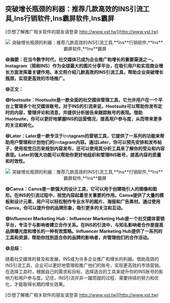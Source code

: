 ## **突破增长瓶颈的利器：推荐几款高效的INS引流工具,**Ins**行销软件,**Ins**霸屏软件,**Ins**霸屏**

[😍想了解推广相关软件的朋友请登录 http://www.vst.tw](http://www.vst.tw)

 <center><img src="https://vst.tw/MP4/tuiguang/png/6.png" alt="突破增长瓶颈的利器：推荐几款高效的INS引流工具,**Ins**行销软件,**Ins**霸屏软件,**Ins**霸屏"></center>

**😄摘要：在当今数字时代，社交媒体已成为企业推广和增长的重要渠道之一。**Ins**tagram（简称INS）作为全球最大的图片分享平台，在吸引用户和实现商业增长方面发挥着关键作用。本文将介绍几款高效的INS引流工具，帮助企业突破增长瓶颈，实现更高效的市场推广。**

**😄正文：**

**😄Hootsuite：Hootsuite是一款全面的社交媒体管理工具，它允许用户在一个平台上管理多个社交媒体账号。对于INS的引流来说，Hootsuite可以帮助你发布定时的内容，管理评论和消息，并提供分析报告来跟踪账号的表现。借助Hootsuite，你可以更好地掌握INS的运营情况，提高用户参与度，从而带来更多的关注和转化。**

**😄Later：Later是一款专注于**Ins**tagram的营销工具，它提供了一系列的功能来帮助用户管理和计划他们的**Ins**tagram内容。通过Later，你可以预先安排和发布帖子，使用视觉日历来规划内容发布，还可以使用其分析工具来了解你的受众和内容表现。Later的强大功能可以帮助你更好地组织和管理INS账号，提高内容的质量和时效性。**

 <center><img src="https://vst.tw/MP4/tuiguang/png/1.png" alt="突破增长瓶颈的利器：推荐几款高效的INS引流工具,**Ins**行销软件,**Ins**霸屏软件,**Ins**霸屏"></center>

**😄Canva：Canva是一款强大的设计工具，它可以用于创建吸引人的图像和图形。在INS的引流过程中，视觉内容起着至关重要的作用。Canva提供了大量的模板和设计元素，用户可以轻松制作专业水平的图片、海报和广告素材。通过使用Canva，你可以提升你的品牌形象，吸引更多的关注和互动。**

**😄Influencer Marketing Hub：Influencer Marketing Hub是一个社交媒体营销平台，专注于与影响者建立合作关系。在INS的引流中，与知名影响者合作是提高品牌曝光度和增长的一种有效策略。Influencer Marketing Hub提供了一系列的工具和资源，帮助你找到适合你的品牌的影响者，并管理他们的合作活动。**

**😄总结：**

随着社交媒体的普及和发展，INS成为许多企业推广和增长的利器。借助高效的INS引流工具，企业可以更好地管理和推广他们的账号，实现更高效的市场营销。在选择工具时，根据自己的需求和目标，选择适合的工具来提升你的INS账号的影响力和用户参与度。记住，INS引流并非一蹴而就的过程，需要持续的努力和优化，才能取得长期的增长效果。

[😍想了解推广相关软件的朋友请登录 http://www.vst.tw](http://www.vst.tw)




